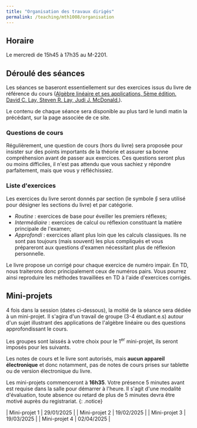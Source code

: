 ```yaml
---
title: "Organisation des travaux dirigés"
permalink: /teaching/mth1008/organisation
---
```


## Horaire

Le mercredi de 15h45 à 17h35 au M-2201.

## Déroulé des séances

Les séances se baseront essentiellement sur des exercices issus du livre de référence du cours ([Algèbre linéaire et ses applications, 5ème édition. David C. Lay, Steven R. Lay, Judi J. McDonald.](https://www.erpi.com/en/bundle-algebre-lineaire-lay-lay-20771-9782761376525.html)).

Le contenu de chaque séance sera disponible au plus tard le lundi matin la précédant, sur la page associée de ce site.

### Questions de cours

Régulièrement, une question de cours (hors du livre) sera proposée pour insister sur des points importants de la théorie et assurer sa bonne compréhension avant de passer aux exercices. Ces questions seront plus ou moins difficiles, il n'est pas attendu que vous sachiez y répondre parfaitement, mais que vous y réfléchissiez.

### Liste d'exercices

Les exercices du livre seront donnés par section (le symbole *§* sera utilisé pour désigner les sections du livre) et par catégorie.
- *Routine* : exercices de base pour éveiller les premiers réflexes;
- *Intermédiaire* : exercices de calcul ou réflexion constituant la matière principale de l'examen;
- *Approfondi* : exercices allant plus loin que les calculs classiques. Ils ne sont pas toujours (mais souvent) les plus compliqués et vous prépareront aux questions d'examen nécessitant plus de réflexion personnelle.

Le livre propose un corrigé pour chaque exercice de numéro impair. En TD, nous traiterons donc principalement ceux de numéros pairs. Vous pourrez ainsi reproduire les méthodes travaillées en TD à l'aide d'exercices corrigés.

## Mini-projets

4 fois dans la session (dates ci-dessous), la moitié de la séance sera dédiée à un mini-projet. Il s'agira d'un travail de groupe (3-4 étudiant.e.s) autour d'un sujet illustrant des applications de l'algèbre linéaire ou des questions approfondissant le cours.

Les groupes sont laissés à votre choix pour le 1<sup>er</sup> mini-projet, ils seront imposés pour les suivants.

Les notes de cours et le livre sont autorisés, mais **aucun appareil électronique** et donc notamment, pas de notes de cours prises sur tablette ou de version électronique du livre.

Les mini-projets commenceront à **16h35**. Votre présence 5 minutes avant est requise dans la salle pour démarrer à l'heure. Il s'agit d'une modalité d'évaluation, toute absence ou retard de plus de 5 minutes devra être motivé auprès du registrariat.
{: .notice}

| Mini-projet 1 | 29/01/2025 |
| Mini-projet 2 | 19/02/2025 |
| Mini-projet 3 | 19/03/2025 |
| Mini-projet 4 | 02/04/2025 |